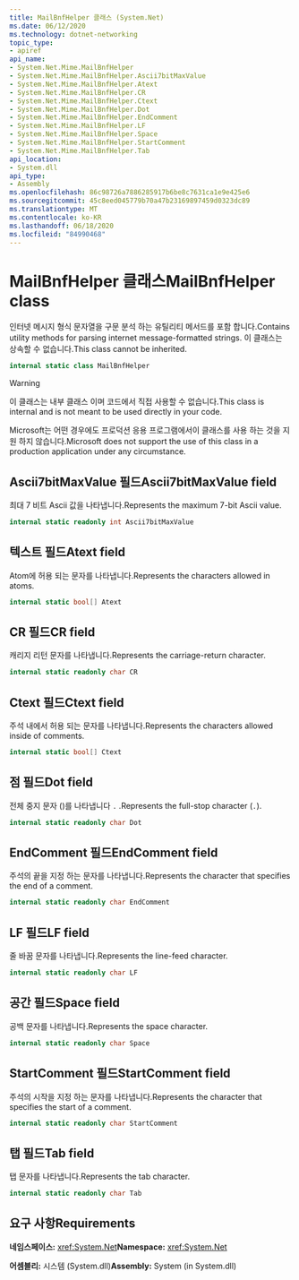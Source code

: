 ```yaml
---
title: MailBnfHelper 클래스 (System.Net)
ms.date: 06/12/2020
ms.technology: dotnet-networking
topic_type:
- apiref
api_name:
- System.Net.Mime.MailBnfHelper
- System.Net.Mime.MailBnfHelper.Ascii7bitMaxValue
- System.Net.Mime.MailBnfHelper.Atext
- System.Net.Mime.MailBnfHelper.CR
- System.Net.Mime.MailBnfHelper.Ctext
- System.Net.Mime.MailBnfHelper.Dot
- System.Net.Mime.MailBnfHelper.EndComment
- System.Net.Mime.MailBnfHelper.LF
- System.Net.Mime.MailBnfHelper.Space
- System.Net.Mime.MailBnfHelper.StartComment
- System.Net.Mime.MailBnfHelper.Tab
api_location:
- System.dll
api_type:
- Assembly
ms.openlocfilehash: 86c98726a7886285917b6be8c7631ca1e9e425e6
ms.sourcegitcommit: 45c8eed045779b70a47b23169897459d0323dc89
ms.translationtype: MT
ms.contentlocale: ko-KR
ms.lasthandoff: 06/18/2020
ms.locfileid: "84990468"
---
```

# <a name="mailbnfhelper-class"></a><span data-ttu-id="378f9-102">MailBnfHelper 클래스</span><span class="sxs-lookup"><span data-stu-id="378f9-102">MailBnfHelper class</span></span>

<span data-ttu-id="378f9-103">인터넷 메시지 형식 문자열을 구문 분석 하는 유틸리티 메서드를 포함 합니다.</span><span class="sxs-lookup"><span data-stu-id="378f9-103">Contains utility methods for parsing internet message-formatted strings.</span></span> <span data-ttu-id="378f9-104">이 클래스는 상속할 수 없습니다.</span><span class="sxs-lookup"><span data-stu-id="378f9-104">This class cannot be inherited.</span></span>

```csharp
internal static class MailBnfHelper
```

> [!WARNING]
> <span data-ttu-id="378f9-105">이 클래스는 내부 클래스 이며 코드에서 직접 사용할 수 없습니다.</span><span class="sxs-lookup"><span data-stu-id="378f9-105">This class is internal and is not meant to be used directly in your code.</span></span>
>
> <span data-ttu-id="378f9-106">Microsoft는 어떤 경우에도 프로덕션 응용 프로그램에서이 클래스를 사용 하는 것을 지원 하지 않습니다.</span><span class="sxs-lookup"><span data-stu-id="378f9-106">Microsoft does not support the use of this class in a production application under any circumstance.</span></span>

## <a name="ascii7bitmaxvalue-field"></a><span data-ttu-id="378f9-107">Ascii7bitMaxValue 필드</span><span class="sxs-lookup"><span data-stu-id="378f9-107">Ascii7bitMaxValue field</span></span>

<span data-ttu-id="378f9-108">최대 7 비트 Ascii 값을 나타냅니다.</span><span class="sxs-lookup"><span data-stu-id="378f9-108">Represents the maximum 7-bit Ascii value.</span></span>

```csharp
internal static readonly int Ascii7bitMaxValue
```

## <a name="atext-field"></a><span data-ttu-id="378f9-109">텍스트 필드</span><span class="sxs-lookup"><span data-stu-id="378f9-109">Atext field</span></span>

<span data-ttu-id="378f9-110">Atom에 허용 되는 문자를 나타냅니다.</span><span class="sxs-lookup"><span data-stu-id="378f9-110">Represents the characters allowed in atoms.</span></span>

```csharp
internal static bool[] Atext
```

## <a name="cr-field"></a><span data-ttu-id="378f9-111">CR 필드</span><span class="sxs-lookup"><span data-stu-id="378f9-111">CR field</span></span>

<span data-ttu-id="378f9-112">캐리지 리턴 문자를 나타냅니다.</span><span class="sxs-lookup"><span data-stu-id="378f9-112">Represents the carriage-return character.</span></span>

```csharp
internal static readonly char CR
```

## <a name="ctext-field"></a><span data-ttu-id="378f9-113">Ctext 필드</span><span class="sxs-lookup"><span data-stu-id="378f9-113">Ctext field</span></span>

<span data-ttu-id="378f9-114">주석 내에서 허용 되는 문자를 나타냅니다.</span><span class="sxs-lookup"><span data-stu-id="378f9-114">Represents the characters allowed inside of comments.</span></span>

```csharp
internal static bool[] Ctext
```

## <a name="dot-field"></a><span data-ttu-id="378f9-115">점 필드</span><span class="sxs-lookup"><span data-stu-id="378f9-115">Dot field</span></span>

<span data-ttu-id="378f9-116">전체 중지 문자 ()를 나타냅니다 `.` .</span><span class="sxs-lookup"><span data-stu-id="378f9-116">Represents the full-stop character (`.`).</span></span>

```csharp
internal static readonly char Dot
```

## <a name="endcomment-field"></a><span data-ttu-id="378f9-117">EndComment 필드</span><span class="sxs-lookup"><span data-stu-id="378f9-117">EndComment field</span></span>

<span data-ttu-id="378f9-118">주석의 끝을 지정 하는 문자를 나타냅니다.</span><span class="sxs-lookup"><span data-stu-id="378f9-118">Represents the character that specifies the end of a comment.</span></span>

```csharp
internal static readonly char EndComment
```

## <a name="lf-field"></a><span data-ttu-id="378f9-119">LF 필드</span><span class="sxs-lookup"><span data-stu-id="378f9-119">LF field</span></span>

<span data-ttu-id="378f9-120">줄 바꿈 문자를 나타냅니다.</span><span class="sxs-lookup"><span data-stu-id="378f9-120">Represents the line-feed character.</span></span>

```csharp
internal static readonly char LF
```

## <a name="space-field"></a><span data-ttu-id="378f9-121">공간 필드</span><span class="sxs-lookup"><span data-stu-id="378f9-121">Space field</span></span>

<span data-ttu-id="378f9-122">공백 문자를 나타냅니다.</span><span class="sxs-lookup"><span data-stu-id="378f9-122">Represents the space character.</span></span>

```csharp
internal static readonly char Space
```

## <a name="startcomment-field"></a><span data-ttu-id="378f9-123">StartComment 필드</span><span class="sxs-lookup"><span data-stu-id="378f9-123">StartComment field</span></span>

<span data-ttu-id="378f9-124">주석의 시작을 지정 하는 문자를 나타냅니다.</span><span class="sxs-lookup"><span data-stu-id="378f9-124">Represents the character that specifies the start of a comment.</span></span>

```csharp
internal static readonly char StartComment
```

## <a name="tab-field"></a><span data-ttu-id="378f9-125">탭 필드</span><span class="sxs-lookup"><span data-stu-id="378f9-125">Tab field</span></span>

<span data-ttu-id="378f9-126">탭 문자를 나타냅니다.</span><span class="sxs-lookup"><span data-stu-id="378f9-126">Represents the tab character.</span></span>

```csharp
internal static readonly char Tab
```

## <a name="requirements"></a><span data-ttu-id="378f9-127">요구 사항</span><span class="sxs-lookup"><span data-stu-id="378f9-127">Requirements</span></span>

<span data-ttu-id="378f9-128">**네임스페이스:** <xref:System.Net></span><span class="sxs-lookup"><span data-stu-id="378f9-128">**Namespace:** <xref:System.Net></span></span>

<span data-ttu-id="378f9-129">**어셈블리:** 시스템 (System.dll)</span><span class="sxs-lookup"><span data-stu-id="378f9-129">**Assembly:** System (in System.dll)</span></span>
